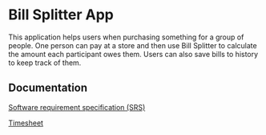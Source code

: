 # Bill Splitter App
This application helps users when purchasing something for a group of people. One person can pay at a store and then use Bill Splitter to calculate the amount each participant owes them. Users can also save bills to history to keep track of them.
## Documentation

[Software requirement specification (SRS)](https://github.com/samumakinen/ot-harjoitustyo/blob/master/documentation/srs.md)

[Timesheet](https://github.com/samumakinen/ot-harjoitustyo/blob/master/documentation/timesheet.md)
